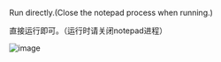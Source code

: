 Run directly.(Close the notepad process when running.)

直接运行即可。（运行时请关闭notepad进程）

![image](https://github.com/10cks/NotepadKeeper/assets/47177550/870ff3ab-281e-4689-a593-f6d73231091b)
